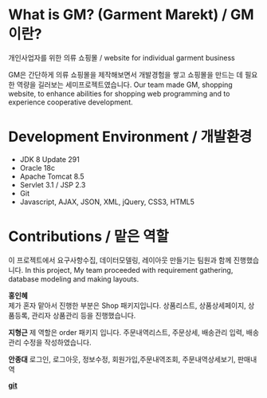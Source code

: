# What is GM? (Garment Marekt) / GM이란?
개인사업자를 위한 의류 쇼핑몰 / website for individual garment business

GM은 간단하게 의류 쇼핑몰을 제작해보면서 개발경험을 쌓고 쇼핑몰을 만드는 데 필요한 역량을 길러보는 세미프로젝트였습니다. Our team made GM, shopping website, to enhance abilities for shopping web programming and to experience cooperative development.

# Development Environment / 개발환경
- JDK 8 Update 291
- Oracle 18c
- Apache Tomcat 8.5
- Servlet 3.1 / JSP 2.3
- Git
- Javascript, AJAX, JSON, XML, jQuery, CSS3, HTML5

# Contributions / 맡은 역할
이 프로젝트에서 요구사항수집, 데이터모델링, 레이아웃 만들기는 팀원과 함께 진행했습니다.
In this project, My team proceeded with requirement gathering, database modeling and making layouts.

**홍인혜**  
제가 혼자 맡아서 진행한 부분은 Shop 패키지입니다. 상품리스트, 상품상세페이지, 상품등록, 관리자 상품관리 등을 진행했습니다.

**지형근**
제 역할은 order 패키지 입니다. 주문내역리스트, 주문상세, 배송관리 입력, 배송관리 수정을 작성하였습니다.

**안종대**
로그인, 로그아웃, 정보수정, 회원가입,주문내역조회, 주문내역상세보기, 판매내역




**[git](https://github.com/sophia9999/GM)**


